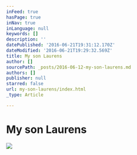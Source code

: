 ```yaml
---
inFeed: true
hasPage: true
inNav: true
inLanguage: null
keywords: []
description: ''
datePublished: '2016-06-21T19:31:12.170Z'
dateModified: '2016-06-21T19:29:32.569Z'
title: My son Laurens
author: []
sourcePath: _posts/2016-06-12-my-son-laurens.md
authors: []
publisher: null
starred: false
url: my-son-laurens/index.html
_type: Article

---
```

# My son Laurens
![](https://the-grid-user-content.s3-us-west-2.amazonaws.com/fa0c1944-bb75-469b-b95d-ebcaf69f2286.jpg)